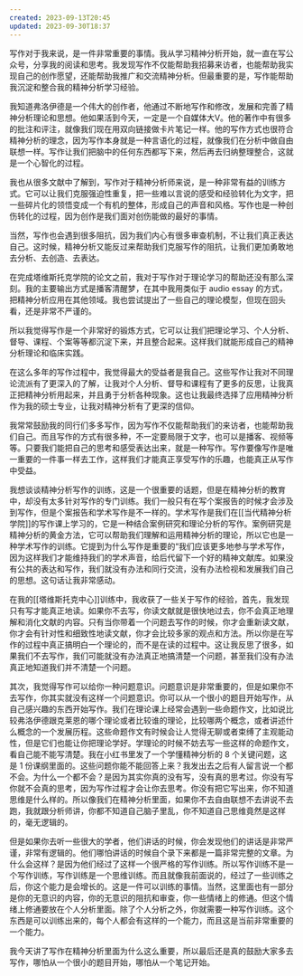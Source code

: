 ```yaml
---
created: 2023-09-13T20:45
updated: 2023-09-30T18:37
---
```

写作对于我来说，是一件非常重要的事情。我从学习精神分析开始，就一直在写公众号，分享我的阅读和思考。我发现写作不仅能帮助我招募来访者，也能帮助我实现自己的创作愿望，还能帮助我推广和交流精神分析。但最重要的是，写作能帮助我沉淀和整合我的精神分析学习经验。

我知道弗洛伊德是一个伟大的创作者，他通过不断地写作和修改，发展和完善了精神分析理论和思想。他如果活到今天，一定是一个自媒体大V。他的著作中有很多的批注和评注，就像我们现在用双向链接做卡片笔记一样。他的写作方式也很符合精神分析的理念，因为写作本身就是一种言语化的过程，就像我们在分析中做自由联想一样。写作让我们把脑中的任何东西都写下来，然后再去归纳整理整合，这就是一个心智化的过程。

我也从很多文献中了解到，写作对于精神分析师来说，是一种非常有益的训练方式。它可以让我们克服强迫性重复，把一些难以言说的感受和经验转化为文字，把一些碎片化的领悟变成一个有机的整体，形成自己的声音和风格。写作也是一种创伤转化的过程，因为创作是我们面对创伤能做的最好的事情。

当然，写作也会遇到很多阻抗，因为我们内心有很多审查机制，不让我们真正表达自己。这时候，精神分析又能反过来帮助我们克服写作的阻抗，让我们更加勇敢地去分析、去创造、去表达。

在完成塔维斯托克学院的论文之前，我对于写作对于理论学习的帮助还没有那么深刻。我的主要输出方式是播客清醒梦，在其中我用类似于 audio essay 的方式，把精神分析应用在其他领域。我也尝试提出了一些自己的理论模型，但现在回头看，还是非常不严谨的。

所以我觉得写作是一个非常好的锻炼方式，它可以让我们把理论学习、个人分析、督导、课程、个案等等都沉淀下来，并且整合起来。这样我们就能形成自己的精神分析理论和临床实践。

在这么多年的写作过程中，我觉得最大的受益者是我自己。这些写作让我对不同理论流派有了更深入的了解，让我对个人分析、督导和课程有了更多的反思，让我真正把精神分析用起来，并且勇于分析各种现象。这也让我最终选择了应用精神分析作为我的硕士专业，让我对精神分析有了更深的信仰。

我常常鼓励我的同行们多多写作，因为写作不仅能帮助我们的来访者，也能帮助我们自己。而且写作的方式有很多种，不一定要局限于文字，也可以是播客、视频等等。只要我们能把自己的思考和感受表达出来，就是一种写作。写作要像写作是唯一重要的一件事一样去工作，这样我们才能真正享受写作的乐趣，也能真正从写作中受益。

我想谈谈精神分析写作的训练，这是一个很重要的话题，但是在精神分析的教育中，却没有太多针对写作的专门训练。我们一般只有在写个案报告的时候才会涉及到写作，但是个案报告和学术写作是不一样的。学术写作是我们在[[当代精神分析学院]]的写作课上学习的，它是一种结合案例研究和理论分析的写作。案例研究是精神分析的黄金方法，它可以帮助我们理解和运用精神分析的理论，所以它也是一种学术写作的训练。它提到为什么写作是重要的“我们应该更多地参与学术写作，因为这样我们才能维持我们的学术声音，给后代留下一个好的精神文献库。如果没有公共的表达和写作，我们就没有办法和同行交流，没有办法检视和发展我们自己的思想。这句话让我非常感动。

在我的[[塔维斯托克中心]]训练中，我收获了一些关于写作的经验，首先，我发现只有写才能真正地读。如果你不去写，你读文献就是很快地过去，你不会真正地理解和消化文献的内容。只有当你带着一个问题去写作的时候，你才会重新读文献，你才会有针对性和细致性地读文献，你才会比较多家的观点和方法。所以你是在写作的过程中真正搞明白一个理论的，而不是在读的过程中。这让我反思了很多，如果我们不去写作，我们可能就没有办法真正地搞清楚一个问题，甚至我们没有办法真正地知道我们并不清楚一个问题。

其次，我觉得写作可以给你一种问题意识。问题意识是非常重要的，但是如果你不去写作，你其实就没有这样一个问题意识。你可以从一个很小的题目开始写作，从自己感兴趣的东西开始写作。我们在理论课上经常会遇到一些命题作文，比如说比较弗洛伊德跟克莱恩的哪个理论或者比较谁的理论，比较哪两个概念，或者讲述什么概念的一个发展历程。这些命题作文有时候会让人觉得无聊或者束缚了主观能动性，但是它们也能让你把理论学好。学理论的时候不妨去写一些这样的命题作文，看自己能不能写清楚。我在小红书里发了一个学懂精神分析的 8 个关键问题，这是 1 份课纲里面的。这些问题你能不能回答上来？我发出去之后有人留言说一个都不会。为什么一个都不会？是因为其实你真的没有写，没有真的思考过。你没有写你就不会真的思考，因为写作过程才会让你去思考。你没有把它写出来，你不知道思维是什么样的。所以像我们在精神分析里面，如果你不去自由联想不去讲说不去跑，我就跟分析师讲，你都不知道自己脑子里乱，你不知道自己思维竟然是这样的，毫无逻辑的。

但是如果你去听一些很大的学者，他们讲话的时候，你会发现他们的讲话是非常严谨，非常有逻辑的。他们哪怕讲话的时候自个录下来都是一篇非常完整的文章。为什么会这样？是因为他们经过了这样一个很严格的写作训练。所以写作训练不是一个写作训练，写作训练是一个思维训练。而且就像我前面说的，经过了一些训练之后，你这个能力是会增长的。这是一件可以训练的事情。当然，这里面也有一部分是你的无意识的内容，你的无意识的阻抗和审查，你一些情绪上的修通。但这个情绪上修通要放在个人分析里面。除了个人分析之外，你就需要一种写作训练。这个东西是可以训练出来的，每个人都会有这样的一个能力，而且这是当前非常重要的一个能力。

我今天讲了写作在精神分析里面为什么这么重要，所以最后还是真的鼓励大家多去写作，哪怕从一个很小的题目开始，哪怕从一个笔记开始。
